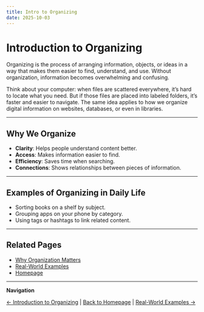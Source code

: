 ```yaml
---
title: Intro to Organizing
date: 2025-10-03
---
```

# Introduction to Organizing

Organizing is the process of arranging information, objects, or ideas in a way that makes them easier to find, understand, and use. Without organization, information becomes overwhelming and confusing.  

Think about your computer: when files are scattered everywhere, it’s hard to locate what you need. But if those files are placed into labeled folders, it’s faster and easier to navigate. The same idea applies to how we organize digital information on websites, databases, or even in libraries.  

---

## Why We Organize

- **Clarity**: Helps people understand content better.  
- **Access**: Makes information easier to find.  
- **Efficiency**: Saves time when searching.  
- **Connections**: Shows relationships between pieces of information.  

---

## Examples of Organizing in Daily Life

- Sorting books on a shelf by subject.  
- Grouping apps on your phone by category.  
- Using tags or hashtags to link related content.  

---
## Related Pages

- [Why Organization Matters](why-organization-matters.md)  
- [Real-World Examples](real-world-examples.md)  
- [Homepage](../index.md)  

---

**Navigation**  

[← Introduction to Organizing](page1-intro-to-organizing.md.md) | [Back to Homepage](../index.md) | [Real-World Examples →](page3-real-world-examples.md.md)